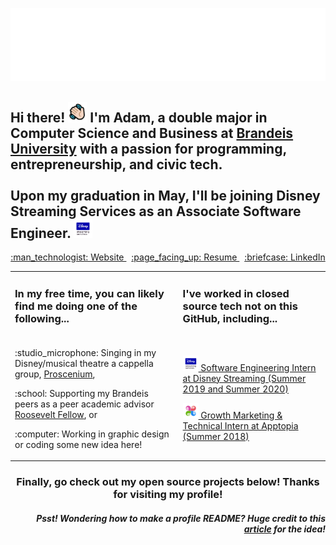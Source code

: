 <p align="center">
  <img src="https://raw.githubusercontent.com/afleishaker/afleishaker/master/assets/header.gif" alt="Adam Fleishaker">
  <h2>Hi there! <img src="https://raw.githubusercontent.com/afleishaker/afleishaker/master/assets/wave.gif" width="30px" alt=":wave:"> I'm Adam, a double major in Computer Science and Business at <a href="http://brandeis.edu">Brandeis University</a> with a passion for programming, entrepreneurship, and civic tech.<br><br>Upon my graduation in May, I'll be joining Disney Streaming Services as an Associate Software Engineer. <img src="https://raw.githubusercontent.com/afleishaker/afleishaker/master/assets/dss.png" width="30px" height="30px" alt="DSS" /> </h2>
  <p align="center">
      <a href="https://adamfleishaker.com/">
        :man_technologist: Website
      </a>&nbsp;
      <a href="http://adamfleishaker.com/assets/resume.pdf">
        :page_facing_up: Resume
      </a>&nbsp;
      <a href="https://www.linkedin.com/in/adamfleishaker/">
        :briefcase: LinkedIn
      </a>
  </p>
</p>

<table>
  <tr>
    <td>
      <p align="center">
        <h3>In my free time, you can likely find me doing one of the following...</h3>
      </p>
    </td>
    <td>
      <p align="center">
        <h3>I've worked in closed source tech not on this GitHub, including...</h3>
      </p>
    </td>
  </tr>
  <tr>
    <td>
      <p>
        <p>:studio_microphone: Singing in my Disney/musical theatre a cappella group, <a href="https://prosceniumacappella.com/">Proscenium</a>,</p>
        <p>:school: Supporting my Brandeis peers as a peer academic advisor <a href="https://www.brandeis.edu/academic-services/advising/peer/roosevelt-fellows/index.html">Roosevelt Fellow</a>, or</p>
        <p>:computer: Working in graphic design or coding some new idea here!</p>
      </p>
    </td>
    <td>
      <p>
        <a href="https://www.disneystreaming.com/">
          <p><img src="https://raw.githubusercontent.com/afleishaker/afleishaker/master/assets/dss.png" width="25px" height="25px" alt="DSS" /> Software Engineering Intern at Disney Streaming (Summer 2019 and Summer 2020)</p>
        </a>
        <a href="https://www.apptopia.com/">
          <p><img src="https://raw.githubusercontent.com/afleishaker/afleishaker/master/assets/apptopia.png" width="25px" height="25px" alt="Apptopia" /> Growth Marketing & Technical Intern at Apptopia (Summer 2018)</p>
        </a>
      </p>
    </td>
  </tr>
</table>

<h3 align="center">Finally, go check out my open source projects below! Thanks for visiting my profile!</h3>

<h5 align="right"><i>Psst!</i> Wondering how to make a profile README? Huge credit to this <a href="https://www.aboutmonica.com/blog/how-to-create-a-github-profile-readme">article</a> for the idea!</h5>
